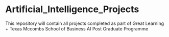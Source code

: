 # Artificial_Intelligence_Projects
This repository will contain all projects completed as part of Great Learning + Texas Mccombs School of Business AI Post Graduate Programme
